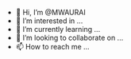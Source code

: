 - 👋 Hi, I’m @MWAURAI
- 👀 I’m interested in ...
- 🌱 I’m currently learning ...
- 💞️ I’m looking to collaborate on ...
- 📫 How to reach me ...

<!---
MWAURAI/MWAURAI is a ✨ special ✨ repository because its `README.md` (this file) appears on your GitHub profile.
You can click the Preview link to take a look at your changes.
--->
